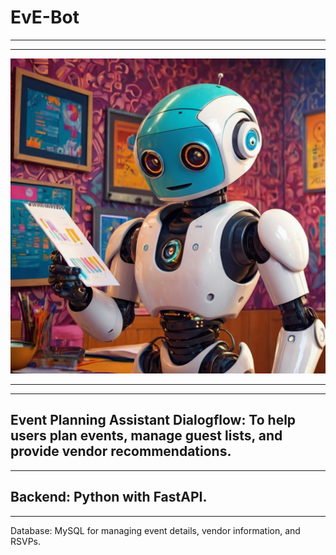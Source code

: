 # EvE-Bot
-------
-------

![](https://github.com/bobgoodi76/EvE-Bot/blob/main/evebot.jpg)

------------
------------
Event Planning Assistant Dialogflow: To help users plan events, manage guest lists, and provide vendor recommendations. 
---------
---------
Backend: Python with FastAPI.
---------
---------
Database: MySQL for managing event details, vendor information, and RSVPs.
